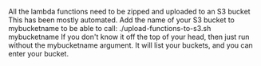 All the lambda functions need to be zipped and uploaded to an S3 bucket
This has been mostly automated.
Add the name of your S3 bucket to mybucketname to be able to call: ./upload-functions-to-s3.sh mybucketname
If you don't know it off the top of your head, then just run without the mybucketname argument. 
It will list your buckets, and you can enter your bucket.
